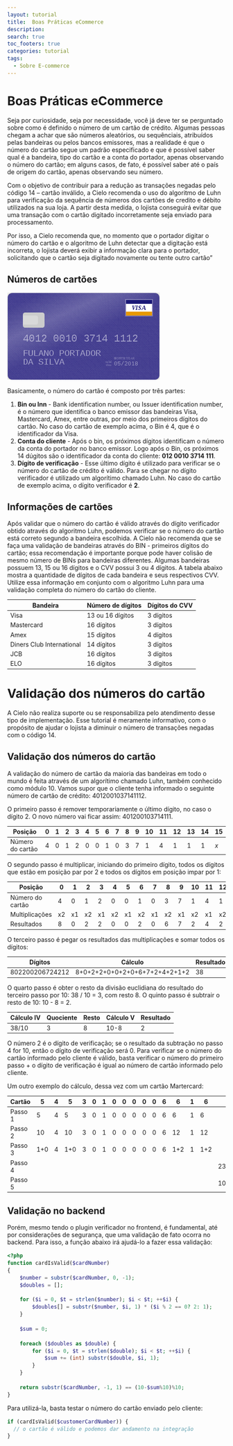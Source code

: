 ```yaml
---
layout: tutorial
title:  Boas Práticas eCommerce
description:
search: true
toc_footers: true
categories: tutorial
tags:
  - Sobre E-commerce
---
```


# Boas Práticas eCommerce

Seja por curiosidade, seja por necessidade, você já deve ter se perguntado sobre como é definido o número de um cartão de crédito. Algumas pessoas chegam a achar que são números aleatórios, ou sequênciais, atribuídos pelas bandeiras ou pelos bancos emissores, mas a realidade é que o número do cartão segue um padrão especificado e que é possível saber qual é a bandeira, tipo do cartão e a conta do portador, apenas observando o número do cartão; em alguns casos, de fato, é possível saber até o país de origem do cartão, apenas observando seu número.

Com o objetivo de contribuir para a redução as transações negadas pelo código 14 – cartão inválido, a Cielo recomenda o uso do algoritmo de Luhn para verificação da sequência de números dos cartões de credito e débito utilizados na sua loja. A partir desta medida, o lojista conseguirá evitar que uma transação com o cartão digitado incorretamente seja enviado para processamento.

Por isso, a Cielo recomenda que, no momento que o portador digitar o número do cartão e o algoritmo de Luhn detectar que a digitação está incorreta, o lojista deverá exibir a informação clara para o portador, solicitando que o cartão seja digitado novamente ou tente outro cartão”

## Números de cartões

![Cartão Visa](/images/cartao.png)

Basicamente, o número do cartão é composto por três partes:

1. **Bin ou Inn** - Bank identification number, ou Issuer identification number, é o número que identifica o banco emissor das bandeiras Visa, Mastercard, Amex, entre outras, por meio dos primeiros dígitos do cartão. No caso do cartão de exemplo acima, o Bin é 4, que é o identificador da Visa.
2. **Conta do cliente** - Após o bin, os próximos dígitos identificam o número da conta do portador no banco emissor. Logo após o Bin, os próximos 14 dúgitos são o identificador da conta do cliente: **012 0010 3714 111**.
3. **Dígito de verificação** - Esse último dígito é utilizado para verificar se o número do cartão de crédito é válido. Para se chegar no dígito verificador é utilizado um algorítimo chamado Luhn. No caso do cartão de exemplo acima, o dígito verificador é **2**.

## Informações de cartões

Após validar que o número do cartão é válido através do dígito verificador obtido através do algoritmo Luhn, podemos verificar se o número do cartão está correto segundo a bandeira escolhida. A Cielo não recomenda que se faça uma validação de bandeiras através do BIN - primeiros dígitos do cartão; essa recomendação é importante porque pode haver colisão de mesmo número de BINs para bandeiras diferentes. Algumas bandeiras possuem 13, 15 ou 16 dígitos e o CVV possui 3 ou 4 dígitos. A tabela abaixo mostra a quantidade de dígitos de cada bandeira e seus respectivos CVV. Utilize essa informação em conjunto com o algoritmo Luhn para uma validação completa do número do cartão do cliente.

| Bandeira                  | Número de dígitos | Dígitos do CVV |
|---------------------------|-------------------|----------------|
| Visa                      | 13 ou 16 dígitos  | 3 dígitos      |
| Mastercard                | 16 dígitos        | 3 dígitos      |
| Amex                      | 15 dígitos        | 4 dígitos      |
| Diners Club International | 14 dígitos        | 3 dígitos      |
| JCB                       | 16 dígitos        | 3 dígitos      |
| ELO                       | 16 dígitos        | 3 dígitos      |

# Validação dos números do cartão

<aside class="warning">A Cielo não realiza suporte ou se responsabiliza pelo atendimento desse tipo de implementação. Esse tutorial é meramente informativo, com o propósito de ajudar o lojista a diminuir o número de transações negadas com o código 14.</aside>

## Validação dos números do cartão

A validação do número de cartão da maioria das bandeiras em todo o mundo é feita através de um algorítimo chamado Luhn, também conhecido como módulo 10. Vamos supor que o cliente tenha informado o seguinte número de cartão de crédito: 4012001037141112.

O primeiro passo é remover temporariamente o último dígito, no caso o dígito 2. O novo número vai ficar assim: 401200103714111.

| Posição          | 0 | 1 | 2 | 3 | 4 | 5 | 6 | 7 | 8 | 9 | 10 | 11 | 12 | 13 | 14 | 15  |
|------------------|---|---|---|---|---|---|---|---|---|---|----|----|----|----|----|-----|
| Número do cartão | 4 | 0 | 1 | 2 | 0 | 0 | 1 | 0 | 3 | 7 | 1  | 4  | 1  | 1  | 1  | *x* |

O segundo passo é multiplicar, iniciando do primeiro dígito, todos os dígitos que estão em posição par por 2 e todos os dígitos em posição impar por 1:

| Posição          | 0  | 1  | 2  | 3  | 4  | 5  | 6  | 7  | 8  | 9  | 10 | 11 | 12 | 13 | 14 | 15 |
|------------------|----|----|----|----|----|----|----|----|----|----|----|----|----|----|----|----|
| Número do cartão | 4  | 0  | 1  | 2  | 0  | 0  | 1  | 0  | 3  | 7  | 1  | 4  | 1  | 1  | 1  | -  |
| Multiplicações   | x2 | x1 | x2 | x1 | x2 | x1 | x2 | x1 | x2 | x1 | x2 | x1 | x2 | x1 | x2 |    |
| Resultados       | 8  | 0  | 2  | 2  | 0  | 0  | 2  | 0  | 6  | 7  | 2  | 4  | 2  | 1  | 2  |    |

O terceiro passo é pegar os resultados das multiplicações e somar todos os dígitos:

| Dígitos         | Cálculo                       | Resultado |
|-----------------|-------------------------------|-----------|
| 802200206724212 | 8+0+2+2+0+0+2+0+6+7+2+4+2+1+2 | 38        |

O quarto passo é obter o resto da divisão euclidiana do resultado do terceiro passo por 10: 38 / 10 = 3, com resto 8. O quinto passo é subtrair o resto de 10: 10 - 8 = 2.

| Cálculo IV | Quociente | Resto | Cálculo V | Resultado |
|------------|-----------|-------|-----------|-----------|
| 38/10      | 3         | 8     | 10-8      | 2         |

O número 2 é o dígito de verificação; se o resultado da subtração no passo 4 for 10, então o dígito de verificação será 0. Para verificar se o número do cartão informado pelo cliente é válido, basta verificar o número do primeiro passo + o dígito de verificação é igual ao número de cartão informado pelo cliente.

Um outro exemplo do cálculo, dessa vez com um cartão Martercard:

| Cartão  | 5   | 4 | 5   | 3 | 0 | 1 | 0 | 0 | 0 | 0 | 0 | 6 | 6   | 1 | 6   | 7     | Resultado |
|---------|-----|---|-----|---|---|---|---|---|---|---|---|---|-----|---|-----|-------|-----------|
| Passo 1 | 5   | 4 | 5   | 3 | 0 | 1 | 0 | 0 | 0 | 0 | 0 | 6 | 6   | 1 | 6   |       |           |
| Passo 2 | 10  | 4 | 10  | 3 | 0 | 1 | 0 | 0 | 0 | 0 | 0 | 6 | 12  | 1 | 12  |       |           |
| Passo 3 | 1+0 | 4 | 1+0 | 3 | 0 | 1 | 0 | 0 | 0 | 0 | 0 | 6 | 1+2 | 1 | 1+2 |       | 23        |
| Passo 4 |     |   |     |   |   |   |   |   |   |   |   |   |     |   |     | 23%10 | 3         |
| Passo 5 |     |   |     |   |   |   |   |   |   |   |   |   |     |   |     | 10-3  | **7**     |

## Validação no backend

Porém, mesmo tendo o plugin verificador no frontend, é fundamental, até por considerações de segurança, que uma validação de fato ocorra no backend. Para isso, a função abaixo irá ajudá-lo a fazer essa validação:

```php
<?php
function cardIsValid($cardNumber)
{
    $number = substr($cardNumber, 0, -1);
    $doubles = [];

    for ($i = 0, $t = strlen($number); $i < $t; ++$i) {
        $doubles[] = substr($number, $i, 1) * ($i % 2 == 0? 2: 1);
    }

    $sum = 0;

    foreach ($doubles as $double) {
        for ($i = 0, $t = strlen($double); $i < $t; ++$i) {
            $sum += (int) substr($double, $i, 1);
        }
    }

    return substr($cardNumber, -1, 1) == (10-$sum%10)%10;
}
```

Para utilizá-la, basta testar o número do cartão enviado pelo cliente:

```php
if (cardIsValid($customerCardNumber)) {
  // o cartão é válido e podemos dar andamento na integração
}
```
